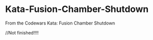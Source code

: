 # Kata-Fusion-Chamber-Shutdown

From the Codewars Kata: Fusion Chamber Shutdown


  //Not finished!!!!